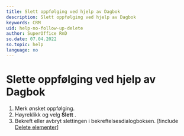 ```yaml
---
title: Slett oppfølging ved hjelp av Dagbok
description: Slett oppfølging ved hjelp av Dagbok
keywords: CRM
uid: help-no-follow-up-delete
author: SuperOffice RnD
so.date: 07.04.2022
so.topic: help
language: no
---
```


# Slette oppfølging ved hjelp av Dagbok

1. Merk ønsket oppfølging.
2. Høyreklikk og velg **Slett** .
3. Bekreft eller avbryt slettingen i bekreftelsesdialogboksen. [!include [Delete elementer](includes/see-delete-elements.md)]
